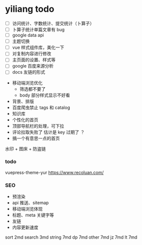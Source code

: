 # yiliang todo

- [ ] 访问统计、字数统计、提交统计（卜算子）
- [ ] 卜算子统计单篇文章有 bug
- [ ] google data api
- [ ] 主题切换
- [ ] vue 样式组件库，美化一下
- [ ] 对复制内容进行修改
- [ ] 主页面的设置、样式等
- [ ] google 百度来源分析
- [ ] docs 友链的形式
- 移动端浏览优化
  - 筛选都不要了
  - body 部分样式显示不好看
- 背景、排版
- 百度爬虫禁止 tags 和 catalog
- 知识库
- 个性化的首页
- 顶部导航栏的处理，可下拉
- 评论拉取失败了 估计是 key 过期了 ？
- 搞一个有意思一点的首页

水印 + 图床 + 防盗链

### todo

vuepress-theme-yur
https://www.recoluan.com/

### SEO

- 预渲染
- api 推送、sitemap
- 移动端浏览体现
- 标题、meta 关键字等
- 友链
- 内容更新速度

<!-- git commit --date="May 7 9:05:20 2016 +0800" -am "提交" -->

sort 2md
search 3md
string 7md
dp 7md
other 7md
jz 7md
lt 7md
